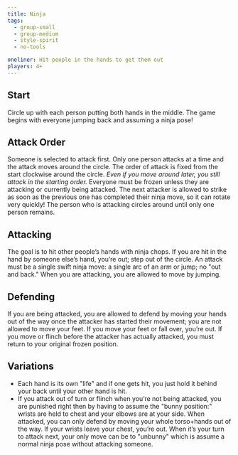 ```yaml
---
title: Ninja
tags:
  - group-small
  - group-medium
  - style-spirit
  - no-tools

oneliner: Hit people in the hands to get them out
players: 4+
---
```

## Start
Circle up with each person putting both hands in the middle. The game begins with everyone jumping back and assuming a ninja pose!

## Attack Order
Someone is selected to attack first. Only one person attacks at a time and the attack moves around the circle. The order of attack is fixed from the start clockwise around the circle. _Even if you move around later, you still attack in the starting order._ Everyone must be frozen unless they are attacking or currently being attacked. The next attacker is allowed to strike as soon as the previous one has completed their ninja move, so it can rotate very quickly! The person who is attacking circles around until only one person remains.

## Attacking
The goal is to hit other people’s hands with ninja chops. If you are hit in the hand by someone else’s hand, you’re out; step out of the circle. An attack must be a single swift ninja move: a single arc of an arm or jump; no "out and back." When you are attacking, you are allowed to move by jumping.

## Defending
If you are being attacked, you are allowed to defend by moving your hands out of the way once the attacker has started their movement; you are not allowed to move your feet. If you move your feet or fall over, you’re out. If you move or flinch before the attacker has actually attacked, you must return to your original frozen position.

## Variations
* Each hand is its own "life" and if one gets hit, you just hold it behind your back until your other hand is hit.
* If you attack out of turn or flinch when you’re not being attacked, you are punished right then by having to assume the "bunny position:" wrists are held to chest and your elbows are at your side. When attacked, you can only defend by moving your whole torso+hands out of the way. If your wrists leave your chest, you’re out. When it’s your turn to attack next, your only move can be to "unbunny" which is assume a normal ninja pose without attacking someone.
